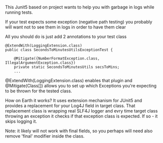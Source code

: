 This Junit5 based on project wants to help you with garbage in logs while running tests.

If your test expects some exception (negative path testing) you probably will want not to see them 
in logs in order to have them clear

All you should do is just add 2 annotations to your test class

~~~
@ExtendWith(LoggingExtension.class)
public class SecondsToMinutesUtilsExceptionTest {

    @Mitigate({NumberFormatException.class, IllegalArgumentException.class})
    private static SecondsToMinutesUtils secsToMins;
    ...
~~~

@ExtendWith(LoggingExtension.class) enables that plugin and
@Mitigate(Class[]) allows you to set up which Exceptions you're expecting to be thrown
for the tested class.


How on Earth it works?
It uses extension mechanism for JUnit5 and provides a replacement for your Log4J field in target class.
That replacement class is wrapping real SLF4J logger and evry time target class throwing an exception it checks 
if that exception class is expected. If so - it skips logging it.

Note: it likely will not work with final fields, so you perhaps will need also remove 'final' modifier inside the class.
